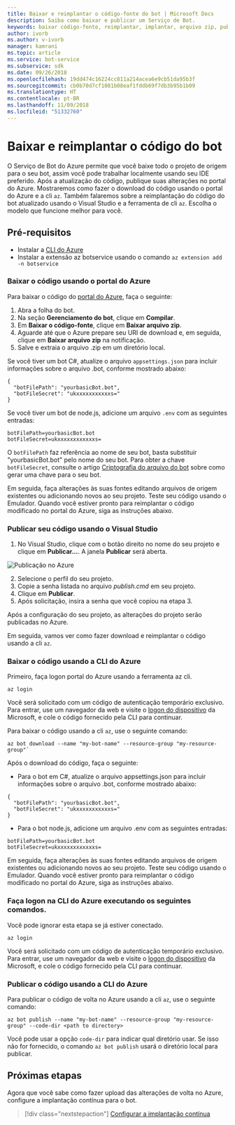 ```yaml
---
title: Baixar e reimplantar o código-fonte do bot | Microsoft Docs
description: Saiba como baixar e publicar um Serviço de Bot.
keywords: baixar código-fonte, reimplantar, implantar, arquivo zip, publicar
author: ivorb
ms.author: v-ivorb
manager: kamrani
ms.topic: article
ms.service: bot-service
ms.subservice: sdk
ms.date: 09/26/2018
ms.openlocfilehash: 19dd474c16224cc811a214acea6e9cb51da95b3f
ms.sourcegitcommit: cb0b70d7cf1081b08eaf1fddb69f7db3b95b1b09
ms.translationtype: HT
ms.contentlocale: pt-BR
ms.lasthandoff: 11/09/2018
ms.locfileid: "51332760"
---
```

# <a name="download-and-redeploy-bot-code"></a>Baixar e reimplantar o código do bot
O Serviço de Bot do Azure permite que você baixe todo o projeto de origem para o seu bot, assim você pode trabalhar localmente usando seu IDE preferido. Após a atualização do código, publique suas alterações no portal do Azure. Mostraremos como fazer o download do código usando o portal do Azure e a cli `az`. Também falaremos sobre a reimplantação do código do bot atualizado usando o Visual Studio e a ferramenta de cli `az`. Escolha o modelo que funcione melhor para você.

## <a name="prerequisites"></a>Pré-requisitos
- Instalar a [CLI do Azure](https://docs.microsoft.com/en-us/cli/azure/?view=azure-cli-latest)
- Instalar a extensão az botservice usando o comando `az extension add -n botservice`

### <a name="download-code-using-the-azure-portal"></a>Baixar o código usando o portal do Azure
Para baixar o código do [portal do Azure](https://portal.azure.com), faça o seguinte:
1. Abra a folha do bot.
1. Na seção **Gerenciamento do bot**, clique em **Compilar**.
1. Em **Baixar o código-fonte**, clique em **Baixar arquivo zip**.
1. Aguarde até que o Azure prepare seu URI de download e, em seguida, clique em **Baixar arquivo zip** na notificação.
1. Salve e extraia o arquivo .zip em um diretório local.

Se você tiver um bot C#, atualize o arquivo `appsettings.json` para incluir informações sobre o arquivo .bot, conforme mostrado abaixo:

```
{
  "botFilePath": "yourbasicBot.bot",
  "botFileSecret": "ukxxxxxxxxxxxs="
}
```

Se você tiver um bot de node.js, adicione um arquivo `.env` com as seguintes entradas:
```
botFilePath=yourbasicBot.bot
botFileSecret=ukxxxxxxxxxxxxs=
```

O `botFilePath` faz referência ao nome de seu bot, basta substituir "yourbasicBot.bot" pelo nome do seu bot. Para obter a chave `botFileSecret`, consulte o artigo [Criptografia do arquivo do bot](https://aka.ms/bot-file-encryption) sobre como gerar uma chave para o seu bot.

Em seguida, faça alterações às suas fontes editando arquivos de origem existentes ou adicionando novos ao seu projeto. Teste seu código usando o Emulador. Quando você estiver pronto para reimplantar o código modificado no portal do Azure, siga as instruções abaixo.

### <a name="publish-code-using-visual-studio"></a>Publicar seu código usando o Visual Studio
1. No Visual Studio, clique com o botão direito no nome do seu projeto e clique em **Publicar...**. A janela **Publicar** será aberta.

![Publicação no Azure](~/media/azure-bot-build/azure-csharp-publish.png)

2. Selecione o perfil do seu projeto.
3. Copie a senha listada no arquivo _publish.cmd_ em seu projeto.
4. Clique em **Publicar**.
5. Após solicitação, insira a senha que você copiou na etapa 3.   

Após a configuração do seu projeto, as alterações do projeto serão publicadas no Azure. 

Em seguida, vamos ver como fazer download e reimplantar o código usando a cli `az`.

### <a name="download-code-using-azure-cli"></a>Baixar o código usando a CLI do Azure

Primeiro, faça logon portal do Azure usando a ferramenta az cli.

```azcli
az login
```

Você será solicitado com um código de autenticação temporário exclusivo. Para entrar, use um navegador da web e visite o [logon do dispositivo](https://microsoft.com/devicelogin) da Microsoft, e cole o código fornecido pela CLI para continuar.

Para baixar o código usando a cli `az`, use o seguinte comando:
```azcli
az bot download --name "my-bot-name" --resource-group "my-resource-group"`
```
Após o download do código, faça o seguinte:
- Para o bot em C#, atualize o arquivo appsettings.json para incluir informações sobre o arquivo .bot, conforme mostrado abaixo:

```
{
  "botFilePath": "yourbasicBot.bot",
  "botFileSecret": "ukxxxxxxxxxxxs="
}
```

- Para o bot node.js, adicione um arquivo .env com as seguintes entradas:

```
botFilePath=yourbasicBot.bot
botFileSecret=ukxxxxxxxxxxxxs=
```

Em seguida, faça alterações às suas fontes editando arquivos de origem existentes ou adicionando novos ao seu projeto. Teste seu código usando o Emulador. Quando você estiver pronto para reimplantar o código modificado no portal do Azure, siga as instruções abaixo.

### <a name="login-to-azure-cli-by-running-the-following-command"></a>Faça logon na CLI do Azure executando os seguintes comandos.
Você pode ignorar esta etapa se já estiver conectado.

```azcli
az login
```
Você será solicitado com um código de autenticação temporário exclusivo. Para entrar, use um navegador da web e visite o [logon do dispositivo](https://microsoft.com/devicelogin) da Microsoft, e cole o código fornecido pela CLI para continuar.

### <a name="publish-code-using-azure-cli"></a>Publicar o código usando a CLI do Azure
Para publicar o código de volta no Azure usando a cli `az`, use o seguinte comando:
```azcli
az bot publish --name "my-bot-name" --resource-group "my-resource-group" --code-dir <path to directory> 
```

Você pode usar a opção `code-dir` para indicar qual diretório usar. Se isso não for fornecido, o comando `az bot publish` usará o diretório local para publicar.

## <a name="next-steps"></a>Próximas etapas
Agora que você sabe como fazer upload das alterações de volta no Azure, configure a implantação contínua para o bot.

> [!div class="nextstepaction"]
> [Configurar a implantação contínua](bot-service-build-continuous-deployment.md)
